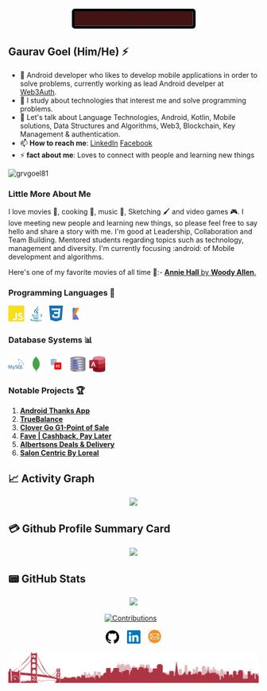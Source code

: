 <p align="center"><img src="https://github.com/pjdurden/pjdurden/blob/main/assets/helloworld.gif"/></p>

## Gaurav Goel (Him/He) ⚡
- 🔭 Android developer who likes to develop mobile applications in order to solve problems, currently working as lead Android develper at [Web3Auth](https://web3auth.io/).
- 👯 I study about technologies that interest me and solve programming problems.
- 💬 Let's talk about Language Technologies, Android, Kotlin, Mobile solutions, Data Structures and Algorithms, Web3, Blockchain, Key Management & authentication.
- 📫 **How to reach me**: [LinkedIn](https://www.linkedin.com/in/gaurav-goel-b72a1269/) [Facebook](https://www.facebook.com/gaurav.goel.142/)
- ⚡ **fact about me**: Loves to connect with people and learning new things

<p align="left"> <img src="https://komarev.com/ghpvc/?username=grvgoel81&label=Views&color=blue&style=plastic&style=for-the-badge" alt="grvgoel81" /> </p>


### Little More About Me  

I love movies 🎥, cooking :ramen:, music :saxophone:, Sketching 🖌️	and video games :video_game:. I love meeting new people and learning new things, so please feel free to say hello and share a story with me. I'm good at Leadership, Collaboration and Team Building. Mentored students regarding topics such as technology, management and diversity. I'm currently focusing :android: of Mobile development and algorithms.  

Here's one of my favorite movies of all time 🎥:- [**Annie Hall** by **Woody Allen**.](https://www.youtube.com/watch?v=OqVgCfZX-yE)

### Programming Languages :scroll:

<img height="32" width="32" src="https://github.com/pjdurden/pjdurden/blob/main/assets/Java.svg" />&nbsp; 
<img height="32" width="32" src="https://github.com/pjdurden/pjdurden/blob/main/assets/JavaScript.svg" />&nbsp;
<img height="32" width="32" src="https://github.com/pjdurden/pjdurden/blob/main/assets/css3.svg" />&nbsp; 
<img height="32" width="32" src="https://github.com/pjdurden/pjdurden/blob/main/assets/kotlin.jfif" />&nbsp; 

### Database Systems :bar_chart:

<img height="32" width="32" src="https://github.com/pjdurden/pjdurden/blob/main/assets/MYSQL.svg" />&nbsp; 
<img height="32" width="32" src="https://github.com/pjdurden/pjdurden/blob/main/assets/MONGODB.svg" />&nbsp; 
<img height="32" width="32" src="https://github.com/pjdurden/pjdurden/blob/main/assets/oracle.png" />&nbsp;&nbsp;
<img height="32" width="32" src="https://github.com/pjdurden/pjdurden/blob/main/assets/SQLITE.jfif" />&nbsp; 
<img height="32" width="32" src="https://github.com/pjdurden/pjdurden/blob/main/assets/msaccess.jfif" />&nbsp; 

### Notable Projects :trophy:

1. **[Android Thanks App](https://play.google.com/store/apps/details?id=com.myairtelapp)**  
2. **[TrueBalance](https://play.google.com/store/apps/details?id=com.balancehero.truebalance)**
3. **[Clover Go G1-Point of Sale](https://play.google.com/store/apps/details?id=com.firstdata.clovergo&hl=en_IN&gl=US)**
4. **[Fave | Cashback, Pay Later](https://play.google.com/store/apps/details?id=com.kfit.fave&hl=en_IN&gl=US)**
5. **[Albertsons Deals & Delivery](https://play.google.com/store/apps/details?id=com.safeway.client.android.albertsons&hl=en_IN&gl=US)**
6. **[Salon Centric By Loreal](https://play.google.com/store/apps/details?id=com.saloncentric.app&hl=en_AU)**

## 📈 Activity Graph
<p align="center">
	<img src="https://activity-graph.herokuapp.com/graph?username=grvgoel81&theme=minimal"/>
</p>

## 💳 Github Profile Summary Card
<p align="center">
  <img src="https://github-profile-summary-cards.vercel.app/api/cards/profile-details?username=grvgoel81&theme=vue"/>
</p>

## 📟 GitHub Stats
<p align="center">
	<img width="48%" src="https://github-readme-streak-stats.herokuapp.com/?user=grvgoel81&theme=vue" />
</p>
  

<!-- footer --!>
<!---<p align="center"><a href="http://hits.dwyl.com/grvgoel81/public-apis.svg"><img src="http://hits.dwyl.com/grvgoel81/public-apis.svg" alt="HitCount"></a></p>--->
<p align="center">
 <a href="https://github.com/grvgoel81?tab=repositories"><img src="https://img.shields.io/badge/contributions-welcome-brightgreen.svg?style=flat" alt="Contributions"></a>
&nbsp;&nbsp;
  
<p align="center">
    <a id="GitHub" href="https://github.com/grvgoel81/"><img width="27px" src="https://github.com/pjdurden/pjdurden/blob/main/assets/github%20icon.png" alt="Gaurav Goel - GitHub" /></a>
    &nbsp;&nbsp;     
    <a id="LinkedIn" href="https://www.linkedin.com/in/gaurav-goel-b72a1269/"><img width="27px" src="https://github.com/pjdurden/pjdurden/blob/main/assets/linkedin%20new.png" alt="Gaurav Goel - LinkedIn" /></a> 
    &nbsp;&nbsp;
   <a id="Mail" href="mailto:grvgoel19@gmail.com"><img width="27px" src="https://github.com/pjdurden/pjdurden/blob/main/assets/email%20new.png" alt="Gaurav Goel - Mail"/></a>
</p>
<img src="https://github.com/pjdurden/pjdurden/blob/main/assets/landscape.png"/>
